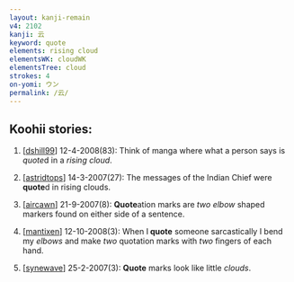 ```yaml
---
layout: kanji-remain
v4: 2102
kanji: 云
keyword: quote
elements: rising cloud
elementsWK: cloudWK
elementsTree: cloud
strokes: 4
on-yomi: ウン
permalink: /云/
---
```


## Koohii stories: 

1) [<a href="http://kanji.koohii.com/profile/dshill99">dshill99</a>] 12-4-2008(83): Think of manga where what a person says is <em>quote</em>d in a <em>rising cloud</em>.

2) [<a href="http://kanji.koohii.com/profile/astridtops">astridtops</a>] 14-3-2007(27): The messages of the Indian Chief were<strong> quote</strong>d in rising clouds.

3) [<a href="http://kanji.koohii.com/profile/aircawn">aircawn</a>] 21-9-2007(8): <strong>Quote</strong>ation marks are <em>two elbow</em> shaped markers found on either side of a sentence.

4) [<a href="http://kanji.koohii.com/profile/mantixen">mantixen</a>] 12-10-2008(3): When I<strong> quote</strong> someone sarcastically I bend my <em>elbows</em> and make <em>two</em> quotation marks with <em>two</em> fingers of each hand.

5) [<a href="http://kanji.koohii.com/profile/synewave">synewave</a>] 25-2-2007(3): <strong>Quote</strong> marks look like little <em>clouds</em>.

